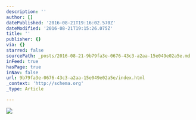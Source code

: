 ```yaml
---
description: ''
author: []
datePublished: '2016-08-21T19:16:02.570Z'
dateModified: '2016-08-21T19:15:26.075Z'
title: ''
publisher: {}
via: {}
starred: false
sourcePath: _posts/2016-08-21-9b79fa3e-0676-43c3-a2aa-15e049e02a5e.md
inFeed: true
hasPage: true
inNav: false
url: 9b79fa3e-0676-43c3-a2aa-15e049e02a5e/index.html
_context: 'http://schema.org'
_type: Article

---
```

![](https://the-grid-user-content.s3-us-west-2.amazonaws.com/9b04cc85-0f17-475d-be29-817f37296a5b.jpg)
